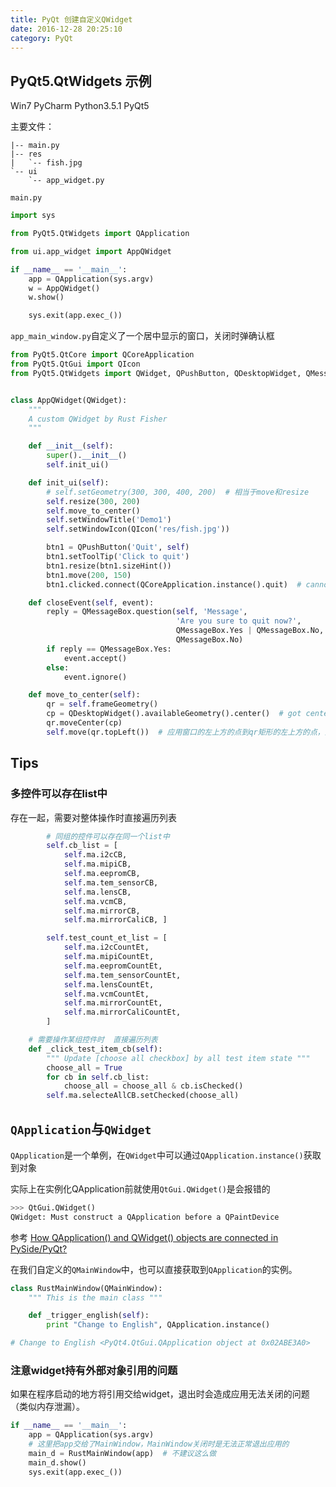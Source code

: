 ```yaml
---
title: PyQt 创建自定义QWidget
date: 2016-12-28 20:25:10
category: PyQt
---
```


## PyQt5.QtWidgets 示例
Win7  PyCharm  Python3.5.1  PyQt5

主要文件：
```
|-- main.py
|-- res
|   `-- fish.jpg
`-- ui
    `-- app_widget.py
```

`main.py`
```python
import sys

from PyQt5.QtWidgets import QApplication

from ui.app_widget import AppQWidget

if __name__ == '__main__':
    app = QApplication(sys.argv)
    w = AppQWidget()
    w.show()

    sys.exit(app.exec_())

```

`app_main_window.py`自定义了一个居中显示的窗口，关闭时弹确认框

```python
from PyQt5.QtCore import QCoreApplication
from PyQt5.QtGui import QIcon
from PyQt5.QtWidgets import QWidget, QPushButton, QDesktopWidget, QMessageBox


class AppQWidget(QWidget):
    """
    A custom QWidget by Rust Fisher
    """

    def __init__(self):
        super().__init__()
        self.init_ui()

    def init_ui(self):
        # self.setGeometry(300, 300, 400, 200)  # 相当于move和resize
        self.resize(300, 200)
        self.move_to_center()
        self.setWindowTitle('Demo1')
        self.setWindowIcon(QIcon('res/fish.jpg'))

        btn1 = QPushButton('Quit', self)
        btn1.setToolTip('Click to quit')
        btn1.resize(btn1.sizeHint())
        btn1.move(200, 150)
        btn1.clicked.connect(QCoreApplication.instance().quit)  # cannot locate function connect

    def closeEvent(self, event):
        reply = QMessageBox.question(self, 'Message',
                                     'Are you sure to quit now?',
                                     QMessageBox.Yes | QMessageBox.No,
                                     QMessageBox.No)
        if reply == QMessageBox.Yes:
            event.accept()
        else:
            event.ignore()

    def move_to_center(self):
        qr = self.frameGeometry()
        cp = QDesktopWidget().availableGeometry().center()  # got center info here
        qr.moveCenter(cp)
        self.move(qr.topLeft())  # 应用窗口的左上方的点到qr矩形的左上方的点，因此居中显示在我们的屏幕上

```

## Tips
### 多控件可以存在list中
存在一起，需要对整体操作时直接遍历列表

```python
        # 同组的控件可以存在同一个list中
        self.cb_list = [
            self.ma.i2cCB,
            self.ma.mipiCB,
            self.ma.eepromCB,
            self.ma.tem_sensorCB,
            self.ma.lensCB,
            self.ma.vcmCB,
            self.ma.mirrorCB,
            self.ma.mirrorCaliCB, ]

        self.test_count_et_list = [
            self.ma.i2cCountEt,
            self.ma.mipiCountEt,
            self.ma.eepromCountEt,
            self.ma.tem_sensorCountEt,
            self.ma.lensCountEt,
            self.ma.vcmCountEt,
            self.ma.mirrorCountEt,
            self.ma.mirrorCaliCountEt,
        ]

    # 需要操作某组控件时  直接遍历列表
    def _click_test_item_cb(self):
        """ Update [choose all checkbox] by all test item state """
        choose_all = True
        for cb in self.cb_list:
            choose_all = choose_all & cb.isChecked()
        self.ma.selecteAllCB.setChecked(choose_all)

```

## `QApplication`与`QWidget`
`QApplication`是一个单例，在`QWidget`中可以通过`QApplication.instance()`获取到对象

实际上在实例化QApplication前就使用`QtGui.QWidget()`是会报错的
```python
>>> QtGui.QWidget()
QWidget: Must construct a QApplication before a QPaintDevice
```
参考 [How QApplication() and QWidget() objects are connected in PySide/PyQt?](https://stackoverflow.com/questions/17601896/how-qapplication-and-qwidget-objects-are-connected-in-pyside-pyqt)

在我们自定义的`QMainWindow`中，也可以直接获取到`QApplication`的实例。
```python
class RustMainWindow(QMainWindow):
    """ This is the main class """

    def _trigger_english(self):
        print "Change to English", QApplication.instance()

# Change to English <PyQt4.QtGui.QApplication object at 0x02ABE3A0>
```

### 注意widget持有外部对象引用的问题
如果在程序启动的地方将引用交给widget，退出时会造成应用无法关闭的问题（类似内存泄漏）。
```python
if __name__ == '__main__':
    app = QApplication(sys.argv)
    # 这里把app交给了MainWindow，MainWindow关闭时是无法正常退出应用的
    main_d = RustMainWindow(app)  # 不建议这么做
    main_d.show()
    sys.exit(app.exec_())
```
